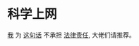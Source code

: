# 科学上网

[我](https://tapfog.com/#/register?code=hK60cEti) 为 [这句话](https://waimaoteam.cc/auth/register) 不承担 [法律责任](https://wx.zsxq.com/dweb2/index/topic_detail/218224151521251), 大佬们请推荐。
